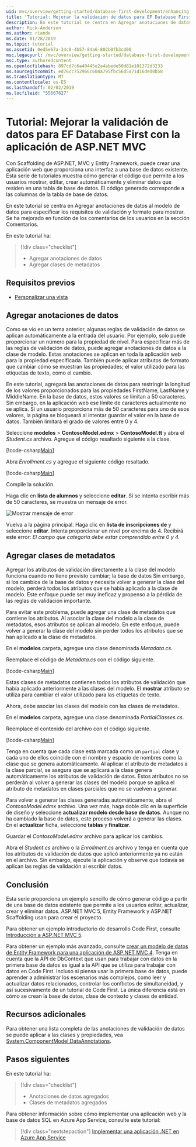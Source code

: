 ```yaml
---
uid: mvc/overview/getting-started/database-first-development/enhancing-data-validation
title: 'Tutorial: Mejorar la validación de datos para EF Database First con la aplicación de ASP.NET MVC'
description: En este tutorial se centra en Agregar anotaciones de datos al modelo de datos para especificar los requisitos de validación y formato para mostrar.
author: Rick-Anderson
ms.author: riande
ms.date: 01/28/2019
ms.topic: tutorial
ms.assetid: 0ed5e67a-34c0-4b57-84a6-802b0fb3cd00
msc.legacyurl: /mvc/overview/getting-started/database-first-development/enhancing-data-validation
msc.type: authoredcontent
ms.openlocfilehash: 897cd7c6a40445e2a4abede50d81e101372d3233
ms.sourcegitcommit: ed76cc752966c604a795fbc56d5a71d16ded0b58
ms.translationtype: MT
ms.contentlocale: es-ES
ms.lasthandoff: 02/02/2019
ms.locfileid: "55667627"
---
```

# <a name="tutorial-enhance-data-validation-for-ef-database-first-with-aspnet-mvc-app"></a>Tutorial: Mejorar la validación de datos para EF Database First con la aplicación de ASP.NET MVC

Con Scaffolding de ASP.NET, MVC y Entity Framework, puede crear una aplicación web que proporciona una interfaz a una base de datos existente. Esta serie de tutoriales muestra cómo generar el código que permite a los usuarios mostrar, editar, crear automáticamente y eliminar datos que residen en una tabla de base de datos. El código generado corresponde a las columnas de la tabla de base de datos.

En este tutorial se centra en Agregar anotaciones de datos al modelo de datos para especificar los requisitos de validación y formato para mostrar. Se ha mejorado en función de los comentarios de los usuarios en la sección Comentarios.

En este tutorial ha:

> [!div class="checklist"]
> * Agregar anotaciones de datos
> * Agregar clases de metadatos

## <a name="prerequisites"></a>Requisitos previos

* [Personalizar una vista](customizing-a-view.md)

## <a name="add-data-annotations"></a>Agregar anotaciones de datos

Como se vio en un tema anterior, algunas reglas de validación de datos se aplican automáticamente a la entrada del usuario. Por ejemplo, solo puede proporcionar un número para la propiedad de nivel. Para especificar más de las reglas de validación de datos, puede agregar anotaciones de datos a la clase de modelo. Estas anotaciones se aplican en toda la aplicación web para la propiedad especificada. También puede aplicar atributos de formato que cambiar cómo se muestran las propiedades; el valor utilizado para las etiquetas de texto, como el cambio.

En este tutorial, agregará las anotaciones de datos para restringir la longitud de los valores proporcionados para las propiedades FirstName, LastName y MiddleName. En la base de datos, estos valores se limitan a 50 caracteres. Sin embargo, en la aplicación web ese límite de caracteres actualmente no se aplica. Si un usuario proporciona más de 50 caracteres para uno de esos valores, la página se bloqueará al intentar guardar el valor en la base de datos. También limitará el grado de valores entre 0 y 4.

Seleccione **modelos** > **ContosoModel.edmx** > **ContosoModel.tt** y abra el *Student.cs* archivo. Agregue el código resaltado siguiente a la clase.

[!code-csharp[Main](enhancing-data-validation/samples/sample1.cs?highlight=5,15,17,20)]

Abra *Enrollment.cs* y agregue el siguiente código resaltado.

[!code-csharp[Main](enhancing-data-validation/samples/sample2.cs?highlight=5,10)]

Compile la solución.

Haga clic en **lista de alumnos** y seleccione **editar**. Si se intenta escribir más de 50 caracteres, se muestra un mensaje de error.

![Mostrar mensaje de error](enhancing-data-validation/_static/image1.png)

Vuelva a la página principal. Haga clic en **lista de inscripciones de** y seleccione **editar**. Intenta proporcionar un nivel por encima de 4. Recibirá este error: *El campo que categoría debe estar comprendido entre 0 y 4.*

## <a name="add-metadata-classes"></a>Agregar clases de metadatos

Agregar los atributos de validación directamente a la clase del modelo funciona cuando no tiene previsto cambiar; la base de datos Sin embargo, si los cambios de la base de datos y necesita volver a generar la clase del modelo, perderá todos los atributos que se había aplicado a la clase de modelo. Este enfoque puede ser muy ineficaz y propenso a la pérdida de las reglas de validación importante.

Para evitar este problema, puede agregar una clase de metadatos que contiene los atributos. Al asociar la clase del modelo a la clase de metadatos, esos atributos se aplican al modelo. En este enfoque, puede volver a generar la clase del modelo sin perder todos los atributos que se han aplicado a la clase de metadatos.

En el **modelos** carpeta, agregue una clase denominada *Metadata.cs*.

Reemplace el código de *Metadata.cs* con el código siguiente.

[!code-csharp[Main](enhancing-data-validation/samples/sample3.cs)]

Estas clases de metadatos contienen todos los atributos de validación que había aplicado anteriormente a las clases del modelo. El **mostrar** atributo se utiliza para cambiar el valor utilizado para las etiquetas de texto.

Ahora, debe asociar las clases del modelo con las clases de metadatos.

En el **modelos** carpeta, agregue una clase denominada *PartialClasses.cs*.

Reemplace el contenido del archivo con el código siguiente.

[!code-csharp[Main](enhancing-data-validation/samples/sample4.cs)]

Tenga en cuenta que cada clase está marcada como un `partial` clase y cada uno de ellos coincide con el nombre y espacio de nombres como la clase que se genera automáticamente. Al aplicar el atributo de metadatos a la clase parcial, se asegura que se aplicará a la clase genera automáticamente los atributos de validación de datos. Estos atributos no se perderán al volver a generar las clases del modelo porque se aplica el atributo de metadatos en clases parciales que no se vuelven a generar.

Para volver a generar las clases generadas automáticamente, abra el *ContosoModel.edmx* archivo. Una vez más, haga doble clic en la superficie de diseño y seleccione **actualizar modelo desde base de datos**. Aunque no ha cambiado la base de datos, este proceso volverá a generar las clases. En el **actualizar** ficha, seleccione **tablas** y **finalizar**.

Guardar el *ContosoModel.edmx* archivo para aplicar los cambios.

Abra el *Student.cs* archivo o la *Enrollment.cs* archivo y tenga en cuenta que los atributos de validación de datos que aplicó anteriormente ya no están en el archivo. Sin embargo, ejecute la aplicación y observe que todavía se aplican las reglas de validación al escribir datos.

## <a name="conclusion"></a>Conclusión

Esta serie proporciona un ejemplo sencillo de cómo generar código a partir de una base de datos existente que permite a los usuarios editar, actualizar, crear y eliminar datos. ASP.NET MVC 5, Entity Framework y ASP.NET Scaffolding usan para crear el proyecto. 

Para obtener un ejemplo introductorio de desarrollo Code First, consulte [Introducción a ASP.NET MVC 5](../introduction/getting-started.md). 

Para obtener un ejemplo más avanzado, consulte [crear un modelo de datos de Entity Framework para una aplicación de ASP.NET MVC 4](../getting-started-with-ef-using-mvc/creating-an-entity-framework-data-model-for-an-asp-net-mvc-application.md). Tenga en cuenta que la API de DbContext que usan para trabajar con datos en la primera base de datos es igual a la API que se utiliza para trabajar con datos en Code First. Incluso si piensa usar la primera base de datos, puede aprender a administrar los escenarios más complejos, como leer y actualizar datos relacionados, controlar los conflictos de simultaneidad, y así sucesivamente de un tutorial de Code First. La única diferencia está en cómo se crean la base de datos, clase de contexto y clases de entidad.

## <a name="additional-resources"></a>Recursos adicionales

Para obtener una lista completa de las anotaciones de validación de datos se puede aplicar a las clases y propiedades, vea [System.ComponentModel.DataAnnotations](https://msdn.microsoft.com/library/system.componentmodel.dataannotations.aspx).

## <a name="next-steps"></a>Pasos siguientes

En este tutorial ha:

> [!div class="checklist"]
> * Anotaciones de datos agregados
> * Clases de metadatos agregados

Para obtener información sobre cómo implementar una aplicación web y la base de datos SQL en Azure App Service, consulte este tutorial:
> [!div class="nextstepaction"]
> [Implementar una aplicación .NET en Azure App Service](/azure/app-service/app-service-web-tutorial-dotnet-sqldatabase/)
